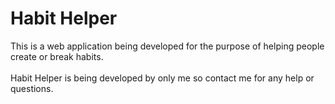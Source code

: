 <h1>Habit Helper</h1>
This is a web application being developed for the purpose of helping people create or break habits.
<br>
<br>
Habit Helper is being developed by only me so contact me for any help or questions.
